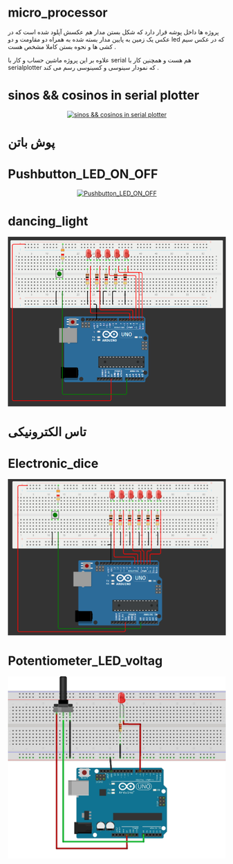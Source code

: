 # micro_processor        
پروژه ها داخل پوشه قرار دارد که شکل بستن مدار هم عکسش آپلود شده است که در عکس یک زمین به پایین مدار بسته شده به همراه دو مقاومت و دو led که در عکس سیم کشی ها و نحوه بستن کاملا مشخص هست . 


علاوه بر این پروژه ماشین حساب و کار با serial  هم هست و همچنین کار با serialplotter  که نمودار سینوسی و کسینوسی رسم می کند .
# sinos && cosinos in serial plotter

<p align="center">
    <a href="https://raw.githubusercontent.com/rezazabihi/MicroProcessor/main/Photo/sinos && cosinos in serial plotter.jpeg" target="_blank">
        <img src="https://raw.githubusercontent.com/mohsenkmt/MicroProcessor/main/Photo/5_Sin_Cos1.jpeg" alt="sinos && cosinos in serial plotter" title="rezazabihi" style="border: none;">
    </a>
</p>

#  پوش باتن 
# Pushbutton_LED_ON_OFF

<p align="center">
    <a href="https://raw.githubusercontent.com/rezazabihi/MicroProcessor/main/Photo/Pushbutton_LED_ON_OFF.jpeg" target="_blank">
        <img src="https://raw.githubusercontent.com/mohsenkmt/MicroProcessor/main/Photo/6_Pushbutton_LED_ON_OFF.jpeg" alt="Pushbutton_LED_ON_OFF" title="rezazabihi" style="border: none;">
    </a>
</p>

# dancing_light

<p align="center">
    <a href="https://raw.githubusercontent.com/rezazabihi/MicroProcessor/main/Photo/dancing_light.jpeg" target="_blank">
        <img src="https://raw.githubusercontent.com/mohsenkmt/MicroProcessor/main/Photo/7_danclight.jpeg" alt="dancing_light" title="rezazabihi" style="border: none;">
    </a>
</p>

# تاس الکترونیکی 
# Electronic_dice

<p align="center">
    <a href="https://raw.githubusercontent.com/rezazabihi/MicroProcessor/main/Photo/Electronic_dice.jpeg" target="_blank">
        <img src="https://raw.githubusercontent.com/mohsenkmt/MicroProcessor/main/Photo/8_Electronic_dice.jpeg" alt="Electronic Dice" title="rezazabihi" style="border: none;">
    </a>
</p>

# Potentiometer_LED_voltag

<p align="center">
    <a href="https://raw.githubusercontent.com/rezazabihi/MicroProcessor/main/Photo/Potentiometer_LED_voltag.jpeg" target="_blank">
        <img src="https://raw.githubusercontent.com/mohsenkmt/MicroProcessor/main/Photo/9_Potentiometer_LED.jpg" alt="Potentiometer_LED_voltag" title="rezazabihi" style="border: none;">
    </a>
</p>
